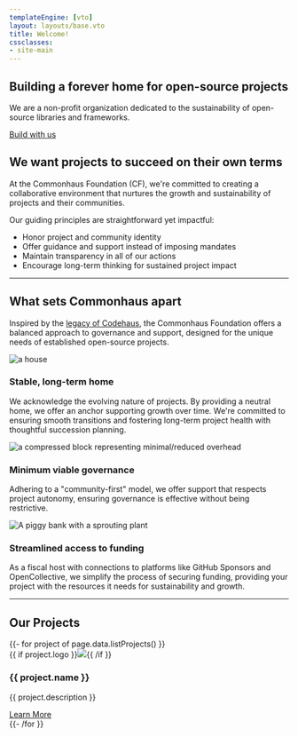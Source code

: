```yaml
---
templateEngine: [vto]
layout: layouts/base.vto
title: Welcome!
cssclasses: 
- site-main
---
```

<div class="hero">
  <section class="text">
    <h1>Building a forever home for open-source projects</h1>
    <div class="subhead">We are a non-profit organization dedicated to the sustainability of open-source libraries and frameworks.</div>
    <p class="button-container"><a href="foundation/COMMUNICATION.md" class="button">Build with us</a></p>
  </section>
</div>

<!-- not hero -->

<section class="why">
  <h2>We want projects to succeed on their own terms</h2>
  <div class="text">
    <p>
      At the Commonhaus Foundation (CF), we're committed to creating a collaborative environment that nurtures the growth and sustainability of projects and their communities.
    </p>
    <p>Our guiding principles are straightforward yet impactful:</p>
    <ul class="two-columns">
      <li>Honor project and community identity</li>
      <li>Offer guidance and support instead of imposing mandates</li>
      <li>Maintain transparency in all of our actions</li>
      <li>Encourage long-term thinking for sustained project impact</li>
    </ul>
  </div>
</section>

<hr />

<section class="what">
  <div>
    <h2>What sets Commonhaus apart</h2>
    <p>Inspired by the <a href="./codehaus.md">legacy of Codehaus</a>, the Commonhaus Foundation offers a balanced approach to governance and support, designed for the unique needs of established open-source projects.</p>
  </div>
  <div class="cards">
    <div class="card">
      <img src="/images/home_homeburst.svg" aria-hidden="true" alt="a house">
      <div class="text-content">
        <h3>Stable, long-term home</h3>
        <p>We acknowledge the evolving nature of projects. By providing a neutral home, we offer an anchor supporting growth over time. We're committed to ensuring smooth transitions and fostering long-term project health with thoughtful succession planning.</p>
      </div>
    </div>
    <div class="card">
      <img src="/images/home_minimal.svg" aria-hidden="true" alt="a compressed block representing minimal/reduced overhead">
      <div class="text-content">
        <h3>Minimum viable governance</h3>
        <p>Adhering to a "community-first" model, we offer support that respects project autonomy, ensuring governance is effective without being restrictive.</p>
      </div>
    </div>
    <div class="card">
      <img src="/images/home_access.svg" aria-hidden="true" alt="A piggy bank with a sprouting plant">
      <div class="text-content">
        <h3>Streamlined access to funding</h3>
        <p>As a fiscal host with connections to platforms like GitHub Sponsors and OpenCollective, we simplify the process of securing funding, providing your project with the resources it needs for sustainability and growth.</p>
      </div>
    </div>
  </div>
</section>

<hr />

<section class="projects">
  <h2>Our Projects</h2>
  <div class="cards">
    <!-- Highlighted Project Card -->
    <!-- <div class="card featured">
      <div class="text-content">
        <h3>Featured Project Name</h3>
        <p>Short description of the featured project, highlighting its goals, recent achievements, or unique features.</p>
        <a href="project_link.html" class="button">Learn More</a>
      </div>
    </div> -->
    <!-- Other Project Cards -->
    {{- for project of page.data.listProjects() }}
    <div class="card">
      <span class="logo">
      {{ if project.logo }}<img src="{{ project.logo }}" aria-hidden="true"{{ if project.wordmark }} class="wordmark"{{ /if }}>{{ /if }}
      </span>
      <div class="text-content">
        <h3>{{ project.name }}</h3>
        <p>{{ project.description }}</p>
        <a href="{{ project.home }}">Learn More</a>
      </div>
    </div>
    {{- /for }}
  </div>
</section>
